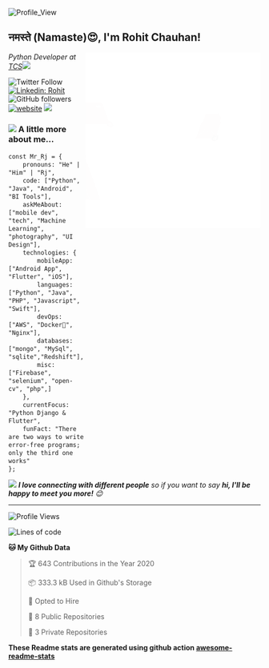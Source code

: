 ![Profile_View](https://gpvc.arturio.dev/Rj-Innocent-Coder)

<h2>नमस्ते (Namaste)😍, I'm Rohit Chauhan!</h2>
<img align='right' src="illustration.gif" width="350">
<p><em>Python Developer at <a href="http://www.tcs.com">TCS</a><img src="https://media.giphy.com/media/WUlplcMpOCEmTGBtBW/giphy.gif" width="30"> 
</em></p>

![Twitter Follow](https://img.shields.io/twitter/follow/innocent_coder?label=Follow)
[![Linkedin: Rohit](https://img.shields.io/badge/-Rohit-blue?style=flat-square&logo=Linkedin&logoColor=white&link=https://www.linkedin.com/in/rj-chauhan/)](https://www.linkedin.com/in/anmol-p-singh/)
![GitHub followers](https://img.shields.io/github/followers/Rj-Innocent-Coder?label=Follow&style=social)
[![website](https://img.shields.io/badge/Website-46a2f1.svg?&style=flat-square&logo=Google-Chrome&logoColor=white&link=https://knightdevs.com/)](https://knightdevs.com/)
![](https://visitor-badge.glitch.me/badge?page_id=Rj-Innocent-Coder)

### <img src="https://media.giphy.com/media/VgCDAzcKvsR6OM0uWg/giphy.gif" width="50"> A little more about me...  

```About Me
const Mr_Rj = {
    pronouns: "He" | "Him" | "Rj",
    code: ["Python", "Java", "Android", "BI Tools"],
    askMeAbout: ["mobile dev", "tech", "Machine Learning", "photography", "UI Design"],
    technologies: {
        mobileApp: ["Android App", "Flutter", "iOS"],
        languages: ["Python", "Java", "PHP", "Javascript", "Swift"],
        devOps: ["AWS", "Docker🐳", "Nginx"],
        databases: ["mongo", "MySql", "sqlite","Redshift"],
        misc: ["Firebase", "selenium", "open-cv", "php",]
    },
    currentFocus: "Python Django & Flutter",
    funFact: "There are two ways to write error-free programs; only the third one works"
};
```

<img src="https://media.giphy.com/media/LnQjpWaON8nhr21vNW/giphy.gif" width="60"> <em><b>I love connecting with different people</b> so if you want to say <b>hi, I'll be happy to meet you more!</b> 😊</em>

---
<!--START_SECTION:waka-->
![Profile Views](http://img.shields.io/badge/Profile%20Views-217-blue)

![Lines of code](https://img.shields.io/badge/From%20Hello%20World%20I%27ve%20Written-90K%20lines%20of%20code-blue)

**🐱 My Github Data** 

> 🏆 643 Contributions in the Year 2020
 > 
> 📦 333.3 kB Used in Github's Storage 
 > 
> 💼 Opted to Hire
 > 
> 📜 8 Public Repositories
 > 
> 🔑 3 Private Repositories 

<!--
**I'm a Night 🦉** 

```text
🌞 Morning    73 commits     ███░░░░░░░░░░░░░░░░░░░░░░   14.26% 
🌆 Daytime    179 commits    ████████░░░░░░░░░░░░░░░░░   34.96% 
🌃 Evening    151 commits    ███████░░░░░░░░░░░░░░░░░░   29.49% 
🌙 Night      109 commits    █████░░░░░░░░░░░░░░░░░░░░   21.29%

```
📅 **I'm Most Productive on Sunday** 

```text
Monday       67 commits     ███░░░░░░░░░░░░░░░░░░░░░░   13.09% 
Tuesday      51 commits     ██░░░░░░░░░░░░░░░░░░░░░░░   9.96% 
Wednesday    54 commits     ██░░░░░░░░░░░░░░░░░░░░░░░   10.55% 
Thursday     89 commits     ████░░░░░░░░░░░░░░░░░░░░░   17.38% 
Friday       72 commits     ███░░░░░░░░░░░░░░░░░░░░░░   14.06% 
Saturday     65 commits     ███░░░░░░░░░░░░░░░░░░░░░░   12.7% 
Sunday       114 commits    █████░░░░░░░░░░░░░░░░░░░░   22.27%

```


📊 **This Week I Spent My Time On** 

```text
⌚︎ Time Zone: Asia/Kolkata

💬 Programming Languages: 
JavaScript               11 hrs 17 mins      ███████████████████░░░░░░   78.96% 
JSON                     2 hrs 52 mins       █████░░░░░░░░░░░░░░░░░░░░   20.15% 
Vue.js                   7 mins              ░░░░░░░░░░░░░░░░░░░░░░░░░   0.87% 
TypeScript               0 secs              ░░░░░░░░░░░░░░░░░░░░░░░░░   0.01%

🔥 Editors: 
WebStorm                 14 hrs 18 mins      █████████████████████████   100.0%

💻 Operating System: 
Windows                  14 hrs 18 mins      █████████████████████████   100.0%

```

**I Mostly Code in Vue** 

```text
Vue                      10 repos            ██████░░░░░░░░░░░░░░░░░░░   25.64% 
Java                     7 repos             ████░░░░░░░░░░░░░░░░░░░░░   17.95% 
JavaScript               7 repos             ████░░░░░░░░░░░░░░░░░░░░░   17.95% 
Dart                     3 repos             ██░░░░░░░░░░░░░░░░░░░░░░░   7.69% 
PHP                      3 repos             ██░░░░░░░░░░░░░░░░░░░░░░░   7.69%

```


**Timeline**


<!--END_SECTION:waka-->

**These Readme stats are generated using github action [awesome-readme-stats](https://github.com/anmol098/waka-readme-stats)**
